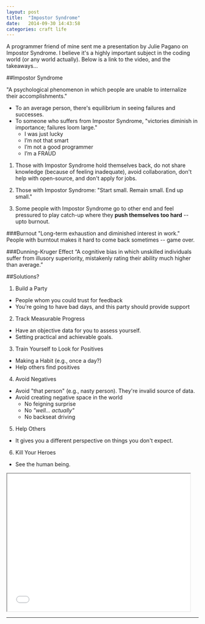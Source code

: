 ```yaml
---
layout: post
title:  "Impostor Syndrome"
date:   2014-09-30 14:43:58
categories: craft life
---
```


A programmer friend of mine sent me a presentation by  Julie Pagano on Impostor Syndrome.  I believe it's a highly important subject in the coding world (or any world actually).  Below is a link to the video, and the takeaways...



##Impostor Syndrome

"A psychological phenomenon in  which people are unable to internalize their accomplishments."

* To an average person, there's equilibrium in seeing failures and successes.
* To someone who suffers from Impostor Syndrome, "victories diminish in importance; failures loom large."
  * I was just lucky
  * I’m not that smart
  * I’m not a good programmer
  * I’m a FRAUD


1. Those with Impostor Syndrome hold themselves back, do not share knowledge (because of feeling inadequate), avoid collaboration, don't help with open-source, and don't apply for jobs.


2. Those with Impostor Syndrome: "Start small. Remain small.  End up small."


3. Some people with Impostor Syndrome go to other end and feel pressured to play catch-up where they **push themselves too hard** -- upto burnout.  

###Burnout
"Long-term exhaustion and diminished interest in work."  People with burntout makes it hard to come back sometimes -- game over.  


###Dunning-Kruger Effect
“A cognitive bias in which unskilled individuals suffer from illusory superiority, mistakenly rating their ability much higher than average.”


##Solutions?

1. Build a Party
* People whom you could trust for feedback
* You're going to have bad days, and this party should provide support

2. Track Measurable Progress
* Have an objective data for you to assess yourself.
* Setting practical and achievable goals.

3. Train Yourself to Look for Positives
* Making a Habit (e.g., once a day?)
* Help others find positives

4. Avoid Negatives
* Avoid "that person" (e.g., nasty person).  They're invalid source of data.
* Avoid creating negative space in the world
  * No feigning surprise
  * No *"well... actually"*
  * No backseat driving

5. Help Others
* It gives you a different perspective on things you don't expect.

6. Kill Your Heroes
* See the human being.




<iframe width="480" height="360"  allowfullscreen="" class="youtube-player" src="//www.youtube.com/embed/1i8ylq4j_EY?wmode=transparent&amp;amp;autoplay=0&amp;amp;rel=0&amp;amp;showinfo=0&amp;amp;autohide=1&amp;amp;color=white&amp;amp;" type="text/html"></iframe>





---
